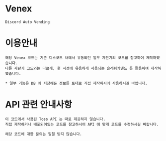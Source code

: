 # Venex
```
Discord Auto Vending
```

# 이용안내
```
해당 Venex 코드는 기존 디스코드 내에서 유통되던 일부 자판기의 코드를 참고하여 제작하였습니다.
다른 자판기 코드와는 다르게, 현 시점에 유용하게 사용되는 슬래쉬커맨드 를 활용하여 제작하였습니다.

* 일부 기능은 DB 에 저장해둔 정보를 토대로 직접 제작하시어 사용하시길 바랍니다.
```

# API 관련 안내사항
```
이 코드에서 사용된 Toss API 는 따로 제공하지 않습니다.
직접 제작하거나 배포되어있는 코드를 참고하시어 API 에 맞게 코드를 수정하시길 바랍니다.
```

```해당 코드에 대한 문의는 일절 받지 않습니다.```
